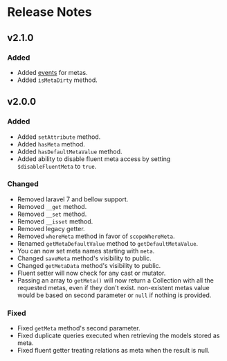 # Release Notes

## v2.1.0

### Added

* Added [events](README.md#events) for metas.
* Added `isMetaDirty` method.

## v2.0.0

### Added

* Added `setAttribute` method.
* Added `hasMeta` method.
* Added `hasDefaultMetaValue` method.
* Added ability to disable fluent meta access by setting `$disableFluentMeta` to `true`.

### Changed

* Removed laravel 7 and bellow support.
* Removed `__get` method.
* Removed `__set` method.
* Removed `__isset` method.
* Removed legacy getter.
* Removed `whereMeta` method in favor of `scopeWhereMeta`.
* Renamed `getMetaDefaultValue` method to `getDefaultMetaValue`.
* You can now set meta names starting with `meta`.
* Changed `saveMeta` method's visibility to public.
* Changed `getMetaData` method's visibility to public.
* Fluent setter will now check for any cast or mutator.
* Passing an array to `getMeta()` will now return a Collection with all the requested metas, even if they don't exist. non-existent metas value would be based on second parameter or `null` if nothing is provided.

### Fixed

* Fixed `getMeta` method's second parameter.
* Fixed duplicate queries executed when retrieving the models stored as meta.
* Fixed fluent getter treating relations as meta when the result is null.
